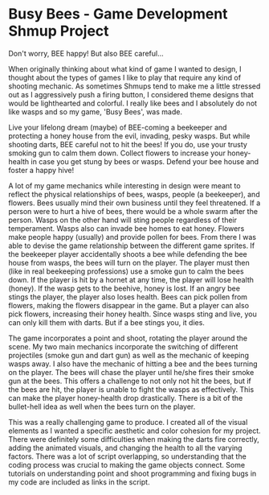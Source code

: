 # Busy Bees - Game Development Shmup Project 

Don't worry, BEE happy! But also BEE careful...

When originally thinking about what kind of game I wanted to design, I thought about the types of games I like to play that require any kind of shooting mechanic. As sometimes Shmups tend to make me a little stressed out as I aggressively push a firing button, I considered theme designs that would be lighthearted and colorful. I really like bees and I absolutely do not like wasps and so my game, 'Busy Bees', was made.

Live your lifelong dream (maybe) of BEE-coming a beekeeper and protecting a honey house from the evil, invading, pesky wasps. But while shooting darts, BEE careful not to hit the bees! If you do, use your trusty smoking gun to calm them down. Collect flowers to increase your honey-health in case you get stung by bees or wasps. Defend your bee house and foster a happy hive!

A lot of my game mechanics while interesting in design were meant to reflect the physical relationships of bees, wasps, people (a beekeeper), and flowers. Bees usually mind their own business until they feel threatened. If a person were to hurt a hive of bees, there would be a whole swarm after the person. Wasps on the other hand will sting people regardless of their temperament. Wasps also can invade bee homes to eat honey. Flowers make people happy (usually) and provide pollen for bees. From there I was able to devise the game relationship between the different game sprites. If the beekeeper player accidentally shoots a bee while defending the bee house from wasps, the bees will turn on the player. The player must then (like in real beekeeping professions) use a smoke gun to calm the bees down. If the player is hit by a hornet at any time, the player will lose health (honey). If the wasp gets to the beehive, honey is lost. If an angry bee stings the player, the player also loses health. Bees can pick pollen from flowers, making the flowers disappear in the game. But a player can also pick flowers, increasing their honey health. Since wasps sting and live, you can only kill them with darts. But if a bee stings you, it dies. 

The game incorporates a point and shoot, rotating the player around the scene. My two main mechanics incorporate the switching of different projectiles (smoke gun and dart gun) as well as the mechanic of keeping wasps away. I also have the mechanic of hitting a bee and the bees turning on the player. The bees will chase the player until he/she fires their smoke gun at the bees. This offers a challenge to not only not hit the bees, but if the bees are hit, the player is unable to fight the wasps as effectively. This can make the player honey-health drop drastically. There is a bit of the bullet-hell idea as well when the bees turn on the player. 

This was a really challenging game to produce. I created all of the visual elements as I wanted a specific aesthetic and color cohesion for my project. There were definitely some difficulties when making the darts fire correctly, adding the animated visuals, and changing the health to all the varying factors. There was a lot of script overlapping, so understanding that the coding process was crucial to making the game objects connect. Some tutorials on understanding point and shoot programming and fixing bugs in my code are included as links in the script. 
